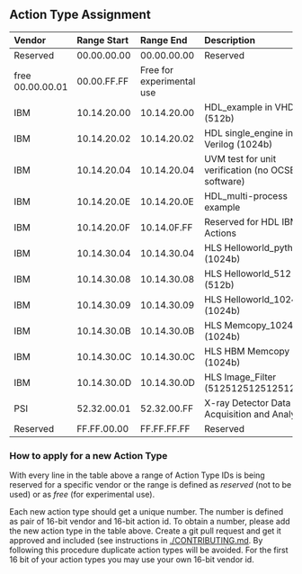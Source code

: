 ## Action Type Assignment
Vendor | Range Start | Range End | Description
:--- | :--- | :--- | :---
Reserved | 00.00.00.00 | 00.00.00.00 | Reserved
free  00.00.00.01 | 00.00.FF.FF | Free for experimental use
IBM | 10.14.20.00 | 10.14.20.00 | HDL_example in VHDL  (512b)
IBM | 10.14.20.02 | 10.14.20.02 | HDL single_engine in Verilog (1024b)
IBM | 10.14.20.04 | 10.14.20.04 | UVM test for unit verification (no OCSE and software)
IBM | 10.14.20.0E | 10.14.20.0E | HDL_multi-process example
IBM | 10.14.20.0F | 10.14.0F.FF | Reserved for HDL IBM Actions
IBM | 10.14.30.04 | 10.14.30.04 | HLS Helloworld_python (1024b)
IBM | 10.14.30.08 | 10.14.30.08 | HLS Helloworld_512    (512b)
IBM | 10.14.30.09 | 10.14.30.09 | HLS Helloworld_1024   (1024b)
IBM | 10.14.30.0B | 10.14.30.0B | HLS Memcopy_1024 (1024b)
IBM | 10.14.30.0C | 10.14.30.0C | HLS HBM Memcopy  (1024b)
IBM | 10.14.30.0D | 10.14.30.0D | HLS Image_Filter  (5125125125125120.0E | 10.14.FF.FF | Reserved for HLS IBM Actions
PSI | 52.32.00.01 | 52.32.00.FF | X-ray Detector Data Acquisition and Analysis
Reserved | FF.FF.00.00 | FF.FF.FF.FF | Reserved

### How to apply for a new Action Type

With every line in the table above a range of Action Type IDs is
being reserved for a specific vendor or the range is defined as
*reserved* (not to be used) or as *free* (for experimental use).

Each new action type should get a unique number.
The number is defined as pair of 16-bit vendor and 16-bit action id.
To obtain a number, please add the new action type in the table above.
Create a git pull request and get it approved and included
(see instructions in [./CONTRIBUTING.md](./CONTRIBUTING.md).
By following this procedure duplicate action types will be avoided.
For the first 16 bit of your action types you may use your own 16-bit
vendor id.
